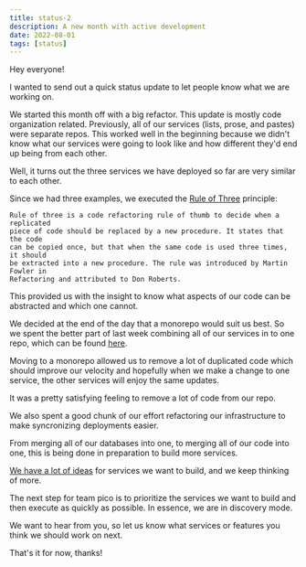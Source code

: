 ```yaml
---
title: status-2
description: A new month with active development
date: 2022-08-01
tags: [status]
---
```


Hey everyone!

I wanted to send out a quick status update to let people know what we are
working on.

We started this month off with a big refactor. This update is mostly code
organization related. Previously, all of our services (lists, prose, and pastes)
were separate repos. This worked well in the beginning because we didn't know
what our services were going to look like and how different they'd end up being
from each other.

Well, it turns out the three services we have deployed so far are very similar
to each other.

Since we had three examples, we executed the
[Rule of Three](http://en.wikipedia.org/wiki/Rule_of_three_%28computer_programming%29)
principle:

```
Rule of three is a code refactoring rule of thumb to decide when a replicated
piece of code should be replaced by a new procedure. It states that the code
can be copied once, but that when the same code is used three times, it should
be extracted into a new procedure. The rule was introduced by Martin Fowler in
Refactoring and attributed to Don Roberts.
```

This provided us with the insight to know what aspects of our code can be
abstracted and which one cannot.

We decided at the end of the day that a monorepo would suit us best. So we spent
the better part of last week combining all of our services in to one repo, which
can be found [here](https://git.sr.ht/~erock/pico).

Moving to a monorepo allowed us to remove a lot of duplicated code which should
improve our velocity and hopefully when we make a change to one service, the
other services will enjoy the same updates.

It was a pretty satisfying feeling to remove a lot of code from our repo.

We also spent a good chunk of our effort refactoring our infrastructure to make
syncronizing deployments easier.

From merging all of our databases into one, to merging all of our code into one,
this is being done in preparation to build more services.

[We have a lot of ideas](https://todo.sr.ht/~erock/pico.sh?search=status%3Aopen%20label%3A%22service%22)
for services we want to build, and we keep thinking of more.

The next step for team pico is to prioritize the services we want to build and
then execute as quickly as possible. In essence, we are in discovery mode.

We want to hear from you, so let us know what services or features you think we
should work on next.

That's it for now, thanks!
